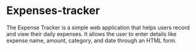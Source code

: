 # Expenses-tracker
The Expense Tracker is a simple web application that helps users record and view their daily expenses. It allows the user to enter details like expense name, amount, category, and date through an HTML form.
